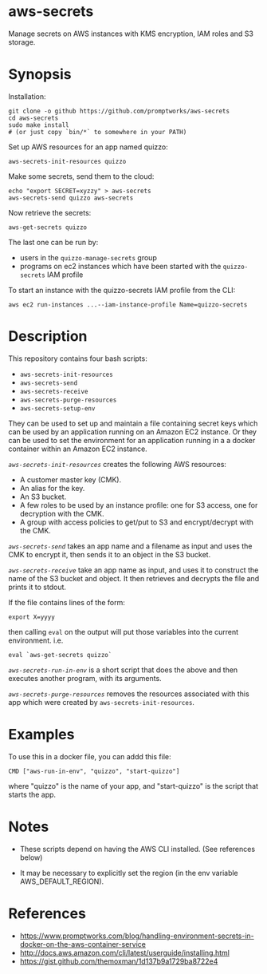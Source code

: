 aws-secrets
===========
Manage secrets on AWS instances with KMS encryption, IAM roles and S3 storage.

Synopsis
========

Installation:
```
git clone -o github https://github.com/promptworks/aws-secrets
cd aws-secrets
sudo make install
# (or just copy `bin/*` to somewhere in your PATH)
```

Set up AWS resources for an app named quizzo:
```
aws-secrets-init-resources quizzo
```

Make some secrets, send them to the cloud:
```
echo "export SECRET=xyzzy" > aws-secrets
aws-secrets-send quizzo aws-secrets
```

Now retrieve the secrets:

```
aws-get-secrets quizzo
```

The last one can be run by:
  - users in the `quizzo-manage-secrets` group
  - programs on ec2 instances which have been started with the `quizzo-secrets` IAM profile

To start an instance with the quizzo-secrets IAM profile from the CLI:

  `aws ec2 run-instances ...--iam-instance-profile Name=quizzo-secrets`

Description
===========

This repository contains four bash scripts:

- `aws-secrets-init-resources`
- `aws-secrets-send`
- `aws-secrets-receive`
- `aws-secrets-purge-resources`
- `aws-secrets-setup-env`

They can be used to set up and maintain a file containing secret
keys which can be used by an application running on an Amazon EC2
instance.  Or they can be used to set the environment for an
application running in a a docker container within an Amazon EC2 instance.

*`aws-secrets-init-resources`* creates the following AWS resources:

- A customer master key (CMK).
- An alias for the key.
- An S3 bucket.
- A few roles to be used by an instance profile: one for S3 access, one for decryption with the CMK.
- A group with access policies to get/put to S3 and encrypt/decrypt with the CMK.

*`aws-secrets-send`* takes an app name and a  filename as input and uses
the CMK to encrypt it, then sends it to an object in the S3 bucket.

*`aws-secrets-receive`* take an app name as input, and uses it to
construct the name of the S3 bucket and object.  It then retrieves
and decrypts the file and prints it to stdout.

If the file contains lines of the form:

```
export X=yyyy
```
then calling `eval` on the output will put those
variables into the current environment.  i.e.

```
eval `aws-get-secrets quizzo`
```

*`aws-secrets-run-in-env`* is a short script that does the above and
then executes another program, with its arguments.

*`aws-secrets-purge-resources`* removes the resources associated with this
app which were created by `aws-secrets-init-resources`.

Examples
=======
To use this in a docker file, you can addd this file:
```
CMD ["aws-run-in-env", "quizzo", "start-quizzo"]
```
where "quizzo" is the name of your app, and "start-quizzo"
is the script that starts the app.

Notes
======

- These scripts depend on having the AWS CLI installed.  (See references below)

- It may be necessary to explicitly set the region (in the env variable AWS_DEFAULT_REGION).

References
==========

- https://www.promptworks.com/blog/handling-environment-secrets-in-docker-on-the-aws-container-service
- http://docs.aws.amazon.com/cli/latest/userguide/installing.html
- https://gist.github.com/themoxman/1d137b9a1729ba8722e4
